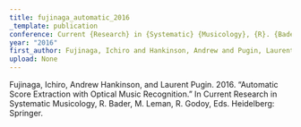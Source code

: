 ```yaml
---
title: fujinaga_automatic_2016
_template: publication
conference: Current {Research} in {Systematic} {Musicology}, {R}. {Bader}, {M}. {Leman}, {R}. {Godoy}, eds.
year: "2016"
first_author: Fujinaga, Ichiro and Hankinson, Andrew and Pugin, Laurent
upload: None
---
```

Fujinaga, Ichiro, Andrew Hankinson, and Laurent Pugin. 2016. “Automatic Score Extraction with Optical Music Recognition.” In Current Research in Systematic Musicology, R. Bader, M. Leman, R. Godoy, Eds. Heidelberg: Springer.